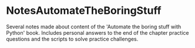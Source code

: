 # NotesAutomateTheBoringStuff
Several notes made about content of the 'Automate the boring stuff with Python' book. Includes personal answers to the end of the chapter practice questions and the scripts to solve practice challenges.
